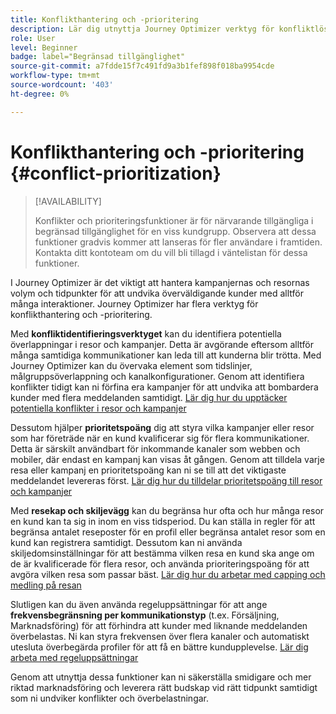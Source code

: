 ```yaml
---
title: Konflikthantering och -prioritering
description: Lär dig utnyttja Journey Optimizer verktyg för konfliktlösning och prioritering.
role: User
level: Beginner
badge: label="Begränsad tillgänglighet"
source-git-commit: a7fdde15f7c491fd9a3b1fef898f018ba9954cde
workflow-type: tm+mt
source-wordcount: '403'
ht-degree: 0%

---
```



# Konflikthantering och -prioritering {#conflict-prioritization}

>[!AVAILABILITY]
>
>Konflikter och prioriteringsfunktioner är för närvarande tillgängliga i begränsad tillgänglighet för en viss kundgrupp. Observera att dessa funktioner gradvis kommer att lanseras för fler användare i framtiden. Kontakta ditt kontoteam om du vill bli tillagd i väntelistan för dessa funktioner.

I Journey Optimizer är det viktigt att hantera kampanjernas och resornas volym och tidpunkter för att undvika överväldigande kunder med alltför många interaktioner. Journey Optimizer har flera verktyg för konflikthantering och -prioritering.

Med **konfliktidentifieringsverktyget** kan du identifiera potentiella överlappningar i resor och kampanjer. Detta är avgörande eftersom alltför många samtidiga kommunikationer kan leda till att kunderna blir trötta. Med Journey Optimizer kan du övervaka element som tidslinjer, målgruppsöverlappning och kanalkonfigurationer. Genom att identifiera konflikter tidigt kan ni förfina era kampanjer för att undvika att bombardera kunder med flera meddelanden samtidigt. [Lär dig hur du upptäcker potentiella konflikter i resor och kampanjer](conflicts.md)

Dessutom hjälper **prioritetspoäng** dig att styra vilka kampanjer eller resor som har företräde när en kund kvalificerar sig för flera kommunikationer. Detta är särskilt användbart för inkommande kanaler som webben och mobiler, där endast en kampanj kan visas åt gången. Genom att tilldela varje resa eller kampanj en prioritetspoäng kan ni se till att det viktigaste meddelandet levereras först. [Lär dig hur du tilldelar prioritetspoäng till resor och kampanjer](priority-scores.md)

Med **resekap och skiljevägg** kan du begränsa hur ofta och hur många resor en kund kan ta sig in inom en viss tidsperiod. Du kan ställa in regler för att begränsa antalet reseposter för en profil eller begränsa antalet resor som en kund kan registrera samtidigt. Dessutom kan ni använda skiljedomsinställningar för att bestämma vilken resa en kund ska ange om de är kvalificerade för flera resor, och använda prioriteringspoäng för att avgöra vilken resa som passar bäst. [Lär dig hur du arbetar med capping och medling på resan](journey-capping.md)

Slutligen kan du även använda regeluppsättningar för att ange **frekvensbegränsning per kommunikationstyp** (t.ex. Försäljning, Marknadsföring) för att förhindra att kunder med liknande meddelanden överbelastas. Ni kan styra frekvensen över flera kanaler och automatiskt utesluta överbegärda profiler för att få en bättre kundupplevelse. [Lär dig arbeta med regeluppsättningar](../configuration/rule-sets.md)</li></ul>

Genom att utnyttja dessa funktioner kan ni säkerställa smidigare och mer riktad marknadsföring och leverera rätt budskap vid rätt tidpunkt samtidigt som ni undviker konflikter och överbelastningar.
